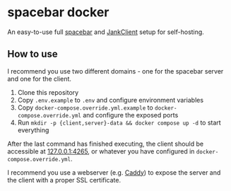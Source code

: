 # spacebar docker

An easy-to-use full [spacebar](https://spacebar.chat/) and [JankClient](https://github.com/MathMan05/JankClient)
setup for self-hosting.

## How to use

I recommend you use two different domains - one for the spacebar server and one for the client.

1. Clone this repository
2. Copy `.env.example` to `.env` and configure environment variables
3. Copy `docker-compose.override.yml.example` to `docker-compose.override.yml` and configure the exposed ports
4. Run `mkdir -p {client,server}-data && docker compose up -d` to start everything

After the last command has finished executing, the client should be accessible
at [127.0.0.1:4265](http://127.0.0.1:4265/), or whatever you have configured in `docker-compose.override.yml`.

I recommend you use a webserver (e.g. [Caddy](https://caddyserver.com/)) to expose the server and the client
with a proper SSL certificate.
